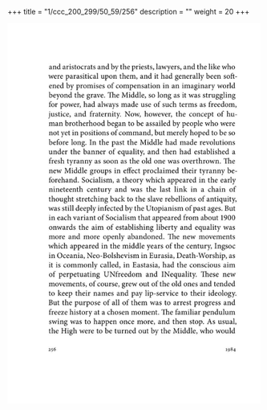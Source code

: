 +++
title = "1/ccc_200_299/50_59/256"
description = ""
weight = 20
+++

<img class="center-fit-jpg" src="/jpg_/out_jpg_1984__256.jpg" ></img>

